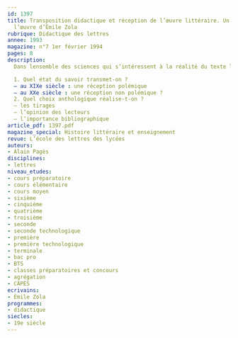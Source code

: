 ```yaml
---
id: 1397
title: Transposition didactique et réception de l’œuvre littéraire. Un exemple :
  l’œuvre d’Émile Zola
rubrique: Didactique des lettres
annee: 1993
magazine: n°7 1er février 1994
pages: 8
description: 
  Dans lensemble des sciences qui s’intéressent à la réalité du texte littéraire, la théorie de la réception est sans aucun doute une science « contributoire » de première importance pour une didactique de la littérature. Elle peut lui fournir, en effet, une méthode pour organiser le savoir savant. Montrant quel est le destin de lœuvre, indiquant quelle a été ou quelle peut être lattitude des lecteurs, faisant le point sur les interprétations possibles, passées et présentes, elle suit une démarche en elle-même didactique. Elle constitue ainsi une science de la transposition…

  1. Quel état du savoir transmet-on ?
  – au XIXe siècle : une réception polémique
  – au XXe siècle : une réception non polémique ?
  2. Quel choix anthologique réalise-t-on ?
  – les tirages
  – l’opinion des lecteurs
  – l’importance bibliographique
article_pdf: 1397.pdf
magazine_special: Histoire littéraire et enseignement
revue: L’école des lettres des lycées
auteurs:
- Alain Pagès
disciplines:
- lettres
niveau_etudes:
- cours préparatoire
- cours élémentaire
- cours moyen
- sixième
- cinquième
- quatrième
- troisième
- seconde
- seconde technologique
- première
- première technologique
- terminale
- bac pro
- BTS
- classes préparatoires et concours
- agrégation
- CAPES
ecrivains:
- Émile Zola
programmes:
- didactique
siecles:
- 19e siècle
---
```

